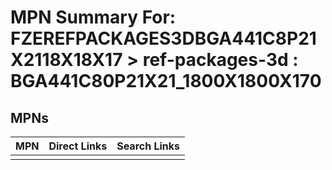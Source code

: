 



# MPN Summary For: FZEREFPACKAGES3DBGA441C8P21X2118X18X17 > ref-packages-3d : BGA441C80P21X21_1800X1800X170

## MPNs
  

|MPN|Direct Links|Search Links|
| :--- | :--- | :--- |
||||
